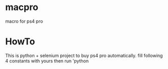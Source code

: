 # macpro
macro for ps4 pro

# HowTo
This is python + selenium project to buy ps4 pro automatically.
fill following 4 constants with yours then run 'python <script name>'

ITEMURL = ""
USERID = ""
PASSWORD = ""
NAME = u""

# How to make my own macro using python+selenium Tutorial
1. setting
http://gencode.me/1019

2. creating scenario
http://gencode.me/1039

3. auto login
http://gencode.me/1044

4. checking out
http://gencode.me/1064

5. order
http://gencode.me/1080

![screenshot](./macpro.gif?raw=true "screenshot")
